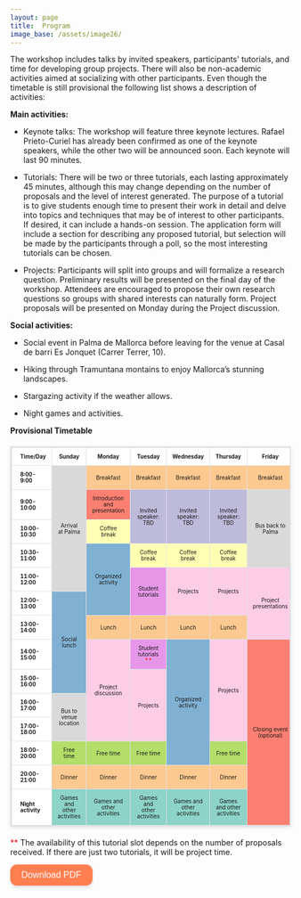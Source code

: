 ```yaml
---
layout: page
title:  Program
image_base: /assets/image26/
---
```


<style> 
    /* Responsive wrapper for mobile portability*/
    .table-container {
        width: 100%;
        overflow-x: auto; /* enables horizontal scroll */
        -webkit-overflow-scrolling: touch; /* smooth on mobile */
        margin: 0 auto;
    }
    
    table {
        font-size: 70%;
        border-collapse: collapse;
        margin: 20px auto;
        background-color: #ffffff; 
        border: 2px solid #dee2e6;
        box-shadow: 0 2px 6px rgba(0, 0, 0, 0.1);
        width: 100%;
        max-width: 800px; /* this controls how muchs screen takes */
        table-layout: fixed; /* keeps columns aligned */
        min-width: 400px; /* prevents squishing too much */
    }
    th {
        border: 1px solid #dee2e6;
        padding: 10px;
        text-align: center;
    }
    td {
        border: 1px solid #dee2e6;
        padding: 10px;
        text-align: center;
        word-wrap: break-word;
    }
    /* Align first column to left instead of center */
    table td:first-child, 
    table th:first-child {
        text-align: left;
        padding-left: 15px;
        font-weight: bold;
        width: 100px;
    }

    /* Table cathegories colors */
    td.arrival { background-color: #d9d9d9 !important; }
    td.socialActivities { background-color: #80b1d3 !important; }
    td.keynoteTalks { background-color: #bebada !important; }
    td.meals { background-color: #fcc990 !important; }
    td.coffeebreak { background-color: #ffffb3 !important; }
    td.tutorials { background-color: #e697e8 !important; }
    td.projects { background-color: #fccde5 !important; }
    td.freeTime { background-color: #b3de69 !important; }
    td.nightActivities { background-color: #8dd3c7 !important; }
    td.introClosingEvent { background-color: #fb8072 !important; }

    
    /* Small screens for mobile portability */
    @media (max-width: 668px) {
        table {
            font-size: 65%; /* smaller text */
        }
        table td:first-child, table th:first-child {
            width: 90px; /* slimmer time column */
        }
    }

</style>


<style>
#btPrint {
    background-color: #ff7f50;      /* coral color */
    color: white;                   /* text color */
    border: none;                   /* remove default border */
    padding: 10px 20px;             /* spacing */
    font-size: 16px;                /* readable text */
    border-radius: 12px;            /* rounded corners */
    cursor: pointer;                /* pointer on hover */
    box-shadow: 0 4px 6px rgba(0,0,0,0.1); /* subtle shadow */
    transition: all 0.2s ease;      /* smooth hover effect */
}

#btPrint:hover {
    background-color: #ff6347;      /* slightly darker coral on hover */
    transform: translateY(-2px);    /* subtle lift effect */
    box-shadow: 0 6px 8px rgba(0,0,0,0.15);
}
</style>


The workshop includes talks by invited speakers, participants' tutorials, and time for developing group projects. There will also be non-academic activities aimed at socializing with other participants. Even though the timetable is still provisional the following list shows a description of activities:


**Main activities:**

-   Keynote talks: The workshop will feature three keynote lectures. Rafael Prieto-Curiel has already been confirmed as one of the keynote speakers, while the other two will be announced soon. Each keynote will last 90 minutes.

-   Tutorials: There will be two or three tutorials, each lasting approximately 45 minutes, although this may change depending on the number of proposals and the level of interest generated. The purpose of a tutorial is to give students enough time to present their work in detail and delve into topics and techniques that may be of interest to other participants. If desired, it can include a hands-on session. The application form will include a section for describing any proposed tutorial, but selection will be made by the participants through a poll, so the most interesting tutorials can be chosen.


-   Projects: Participants will split into groups and will formalize a research question. Preliminary results will be presented on the final day of the workshop. Attendees are encouraged to propose their own research questions so groups with shared interests can naturally form. Project proposals will be presented on Monday during the Project discussion.

**Social activities:**

-   Social event in Palma de Mallorca before leaving for the venue at Casal de barri Es Jonquet (Carrer Terrer, 10).

-   Hiking through Tramuntana montains to enjoy Mallorca’s stunning landscapes.

-   Stargazing activity if the weather allows.

-   Night games and activities.

**Provisional Timetable**

<div id="tab">
    <table>
        <tr>
            <th>Time/Day</th>
            <th> Sunday </th>
            <th> Monday </th>
            <th> Tuesday </th>
            <th> Wednesday</th>
            <th>Thursday</th>
            <th>Friday</th>
        </tr>
        <tr>
            <td><b>8:00-9:00</b></td>
            <td rowspan="5" class="arrival"> Arrival at Palma</td>
            <td class="meals"> Breakfast</td>
            <td class="meals"> Breakfast</td>
            <td class="meals"> Breakfast</td>
            <td class="meals"> Breakfast</td>
            <td class="meals"> Breakfast</td>
        </tr>
        <tr>
            <td><b>9:00-10:00</b></td>
            <td class="introClosingEvent">Introduction and presentation</td>
            <td rowspan="2" class="keynoteTalks"> Invited speaker: <br> TBD</td>
            <td rowspan="2" class="keynoteTalks"> Invited speaker: <br> TBD</td>
            <td rowspan="2" class="keynoteTalks"> Invited speaker: <br> TBD</td>
            <td rowspan="3" class="arrival">Bus back to Palma</td>
        </tr>
        <tr>
            <td><b>10:00-10:30</b></td>
            <td class="coffeebreak">Coffee break</td>
        </tr>
        <tr>
            <td><b>10:30-11:00</b></td>
            <td rowspan="3" class="socialActivities">Organized activity</td>
            <td class="coffeebreak">Coffee break</td>
            <td class="coffeebreak">Coffee break</td>
            <td class="coffeebreak">Coffee break</td>
        </tr>
        <tr>
            <td><b>11:00-12:00</b></td>
            <td rowspan="2" class="tutorials">Student tutorials</td>
            <td rowspan="2" class="projects">Projects</td>
            <td rowspan="2" class="projects">Projects</td>
            <td rowspan="3" class="projects">Project presentations</td>
        </tr>
        <tr>
            <td><b>12:00-13:00</b></td>
            <td rowspan="4" class="socialActivities">Social lunch</td>
        </tr>
        <tr>
            <td><b>13:00-14:00</b></td>
            <td class="meals">Lunch</td>
            <td class="meals">Lunch</td>
            <td class="meals">Lunch</td>
            <td class="meals">Lunch</td>
        </tr>
        <tr>
            <td><b>14:00-15:00</b></td>
            <td rowspan="4" class="projects">Project discussion</td>
            <td class="tutorials">Student tutorials <span style="color: red">**</span></td>
            <td rowspan="5" class="socialActivities">Organized activity</td>
            <td rowspan="4" class="projects">Projects</td>
            <td rowspan="8" class="introClosingEvent">Closing event (optional)</td>
        </tr>
        <tr>
            <td><b>15:00-16:00</b></td>
            <td rowspan="3" class="projects">Projects</td>
        </tr>
        <tr>
            <td><b>16:00-17:00</b></td>
            <td rowspan="2" class="arrival">Bus to venue location</td>
        </tr>
        <tr>
            <td><b>17:00-18:00</b></td>
        </tr>
        <tr>
            <td><b>18:00-20:00</b></td>
            <td class="freeTime">Free time</td>
            <td class="freeTime">Free time</td>
            <td class="freeTime">Free time</td>
            <td class="freeTime">Free time</td>
        </tr>
        <tr>
            <td><b>20:00-21:00</b></td>
            <td class="meals">Dinner</td>
            <td class="meals">Dinner</td>
            <td class="meals">Dinner</td>
            <td class="meals">Dinner</td>
            <td class="meals">Dinner</td>
        </tr>
        <tr>
            <td><b>Night activity</b></td>
            <td class="nightActivities">Games and other activities</td>
            <td class="nightActivities">Games and other activities</td>
            <td class="nightActivities">Games and other activities</td>
            <td class="nightActivities">Games and other activities</td>
            <td class="nightActivities">Games and other activities</td>
        </tr>
    </table>
</div>

<span style="color: red">**</span> The availability of this tutorial slot depends on the number of proposals received. If there are just two tutorials, it will be project time.
<p>
    <input type="button" value="Download PDF" id="btPrint" />
</p>


<script>
    document.addEventListener("DOMContentLoaded", function() {
        document.getElementById('btPrint').addEventListener('click', function() {
            var sTable = document.getElementById('tab').innerHTML;
            var sTitle = "<h1 style='font-size: 24;'>Timetable for WWCS 2026 </h1>";
            var sFootnote = "<span style='color: red'>**</span> The availability of this tutorial slot depends on the number of proposals received. If there are just two tutorials, it will be project time.";

            var style = "<style>";
            style += "table {width: 100%; font: 17px Noto Sans; border-collapse: collapse;}";
            style += "th, td {border: 2px solid #DDD; padding: 2px 3px; text-align: center;}";
            style += "td.arrival { background-color: #d9d9d9 !important; }";
            style += "td.socialActivities { background-color: #80b1d3 !important; }";
            style += "td.keynoteTalks { background-color: #bebada !important; }";
            style += "td.meals { background-color: #fdb462 !important; }";
            style += "td.coffeebreak { background-color: #ffffb3 !important; }";
            style += "td.tutorials { background-color: #bc80bd !important; }";
            style += "td.projects { background-color: #fccde5 !important; }";
            style += "td.freeTime { background-color: #b3de69 !important; }";
            style += "td.nightActivities { background-color: #8dd3c7 !important; }";
            style += "td.introClosingEvent { background-color: #fb8072 !important; }";
            style += "@media print { table, th, td { -webkit-print-color-adjust: exact; print-color-adjust: exact; } }";
            style += "</style>";

            var win = window.open('', '', 'height=700,width=700');
            win.document.write('<html><head><title>Timetable for WWCS 2026</title>' + style + '</head><body>');
            win.document.write(sTitle);
            win.document.write(sTable);
            win.document.write(sFootnote);
            win.document.write('</body></html>');
            win.document.close();
            win.print();
        });
    });
</script> 